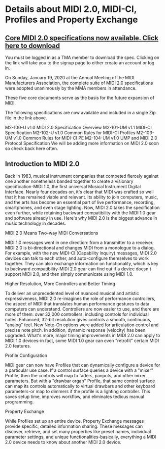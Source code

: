 
# Details about MIDI 2.0, MIDI-CI, Profiles and Property Exchange

## [Core MIDI 2.0 specifications now available. Click here to download](https://www.midi.org/midi2) 
You must be logged in as a TMA member to download the spec. Clicking on the link will take you to the signup page to either create an account or log in. 

On Sunday, January 19, 2020 at the Annual Meeting of the MIDI Manufacturers Association, the complete suite of MIDI 2.0 specifications were adopted unanimously by the MMA members in attendance. 

These five core documents serve as the basis for the future expansion of MIDI. 

The following specifications are now available and included in a single Zip file in the link above. 

M2-100-U v1.0 MIDI 2.0 Specification Overview
M2-101-UM v1.1 MIDI-CI Specification
M2-102-U v1.0 Common Rules for MIDI-CI Profiles
M2-103-UM v1.0 Common Rules for MIDI-CI PE 
M2-104-UM v1.0 UMP and MIDI 2.0 Protocol Specification
We will be adding more information on MIDI 2.0 soon so check back here often.

## Introduction to MIDI 2.0
Back in 1983, musical instrument companies that competed fiercely against one another nonetheless banded together to create a visionary specification-MIDI 1.0, the first universal Musical Instrument Digital Interface.
Nearly four decades on, it's clear that MIDI was crafted so well that it has remained viable and relevant. Its ability to join computers, music, and the arts has become an essential part of live performance, recording, smartphones, and even stage lighting.
Now, MIDI 2.0 takes the specification even further, while retaining backward compatibility with the MIDI 1.0 gear and software already in use.
Here's why MIDI 2.0 is the biggest advance in music technology in decades.

MIDI 2.0 Means Two-way MIDI Conversations

MIDI 1.0 messages went in one direction: from a transmitter to a receiver.
MIDI 2.0 is bi-directional and changes MIDI from a monologue to a dialog.
For example, with the new MIDI-CI (Capability Inquiry) messages, MIDI 2.0 devices can talk to each other, and auto-configure themselves to work together.
They can also exchange information on functionality, which is key to backward compatibility-MIDI 2.0 gear can find out if a device doesn't support MIDI 2.0, and then simply communicate using MIDI 1.0.

Higher Resolution, More Controllers and Better Timing

To deliver an unprecedented level of nuanced musical and artistic expressiveness, MIDI 2.0 re-imagines the role of performance controllers, the aspect of MIDI that translates human performance gestures to data computers can understand. 
Controllers are now easier to use, and there are more of them: over 32,000 controllers, including controls for individual notes. Enhanced, 32-bit resolution gives controls a smooth, continuous, "analog" feel.
New Note-On options were added for articulation control and precise note pitch.
In addition, dynamic response (velocity) has been upgraded.
What's more, major timing improvements in MIDI 2.0 can apply to MIDI 1.0 devices-in fact, some MIDI 1.0 gear can even "retrofit" certain MIDI 2.0 features.

Profile Configuration

MIDI gear can now have Profiles that can dynamically configure a device for a particular use case.
If a control surface queries a device with a "mixer" Profile, then the controls will map to faders, panpots, and other mixer parameters.
But with a "drawbar organ" Profile, that same control surface can map its controls automatically to virtual drawbars and other keyboard parameters-or map to dimmers if the profile is a lighting controller.
This saves setup time, improves workflow, and eliminates tedious manual programming.

Property Exchange

While Profiles set up an entire device, Property Exchange messages provide specific, detailed information sharing.
These messages can discover, retrieve, and set many properties like preset names, individual parameter settings, and unique functionalities-basically, everything a MIDI 2.0 device needs to know about another MIDI 2.0 device.
